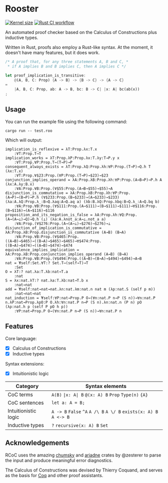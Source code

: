 # Rooster
[![Kernel size](https://img.shields.io/badge/kernel-1439%20SLOC-blue)](rooster_kernel/src/lib.rs) [![Rust CI workflow](https://github.com/aerkiaga/rooster/actions/workflows/rust.yml/badge.svg)](.github/workflows/rust.yml)

An automated proof checker based on the Calculus of Constructions
plus inductive types.

Written in Rust, proofs also employ a Rust-like syntax.
At the moment, it doesn't have many features, but it does work.

```rust
/* A proof that, for any three statements A, B and C, *
 * if A implies B and B implies C, then A implies C */

let proof_implication_is_transitive:
    @(A, B, C: Prop) {A -> B} -> {B -> C} -> {A -> C}
=
    |A, B, C: Prop, ab: A -> B, bc: B -> C| |x: A| bc(ab(x))
;
```

## Usage
You can run the example file using the following command:

```
cargo run -- test.roo
```

Which will output:

```
implication_is_reflexive = λT:Prop.λx:T.x
    :∀T:Prop.T→T
implication_works = λT:Prop.λP:Prop.λx:T.λy:T→P.y x
    :∀T:Prop.∀P:Prop.T→(T→P)→P
consequent_always_exists = λT:Prop.λQ:Prop.λh:∀P:Prop.(T→P)→Q.h T (λx:T.x)
    :∀T:Prop.∀$23:Prop.(∀P:Prop.(T→P)→$23)→$23
conjunction_implies_operand = λA:Prop.λB:Prop.λh:∀P:Prop.(A→B→P)→P.h A (λx:A.λy:B.x)
    :∀A:Prop.∀B:Prop.(∀$55:Prop.(A→B→$55)→$55)→A
disjunction_is_commutative = λA:Prop.λB:Prop.λh:∀P:Prop.(A→P)→(B→P)→P.h (∀$233:Prop.(B→$233)→(A→$233)→$233) (λa:A.λQ:Prop.λ_:B→Q.λaq:A→Q.aq a) (λb:B.λQ:Prop.λbq:B→Q.λ_:A→Q.bq b)
    :∀A:Prop.∀B:Prop.(∀$111:Prop.(A→$111)→(B→$111)→$111)→∀$116:Prop.(B→$116)→(A→$116)→$116
proposition_and_its_negation_is_false = λA:Prop.λh:∀Q:Prop.(A→(A→⊥)→Q)→Q.h (⊥) (λa:A.λnot_a:A→⊥.not_a a)
    :∀A:Prop.(∀$276:Prop.(A→(A→⊥)→$276)→$276)→⊥
disjunction_of_implication_is_commutative = λA:Prop.λB:Prop.disjunction_is_commutative (A→B) (B→A)
    :∀A:Prop.∀B:Prop.(∀$465:Prop.((A→B)→$465)→((B→A)→$465)→$465)→∀$474:Prop.((B→A)→$474)→((A→B)→$474)→$474
equivalence_implies_implication = λA:Prop.λB:Prop.conjunction_implies_operand (A→B) (B→A)
    :∀A:Prop.∀B:Prop.(∀$494:Prop.((A→B)→(B→A)→$494)→$494)→A→B
nat = 𝐘self:Set.∀T:? Set.T→(self→T)→T
    :Set
O = λT:? nat.λa:T.λb:nat→T.a
    :nat
S = λx:nat.λT:? nat.λa:T.λb:nat→T.b x
    :nat→nat
add = 𝐘self:nat→nat→nat.λn:nat.λm:nat.n nat m (λp:nat.S (self p m))
    :nat→nat→nat
nat_induction = 𝐘self:∀P:nat→Prop.P O→(∀n:nat.P n→P (S n))→∀n:nat.P n.λP:nat→Prop.λpO:P O.λh:∀n:nat.P n→P (S n).λn:nat.n (P n) pO (λp:nat.h p (self P pO h p))
    :∀P:nat→Prop.P O→(∀n:nat.P n→P (S n))→∀n:nat.P n
```

## Features
Core language:
 - [x] Calculus of Constructions
 - [x] Inductive types

Syntax extensions:
 - [x] Intuitionistic logic

| Category | Syntax elements |
| --- | --- |
| CoC terms | `A(B)` `\|x: A\| B` `@(x: A) B` `Prop` `Type(n)` `{A}` |
| CoC sentences | `let a: A = B;` |
| Intuitionistic logic | `A -> B` `False` `^A` `A /\ B` `A \/ B` `exists(x: A) B` `A <-> B` |
| Inductive types | `?` `recursive(x: A) B` `Set` |

## Acknowledgements

RCoC uses the amazing [chumsky](https://github.com/zesterer/chumsky)
and [ariadne](https://github.com/zesterer/ariadne) crates by @zesterer
to parse the input and produce meaningful error diagnostics.

The Calculus of Constructions was devised by Thierry Coquand,
and serves as the basis for [Coq](https://github.com/coq/coq)
and other proof assistants.
